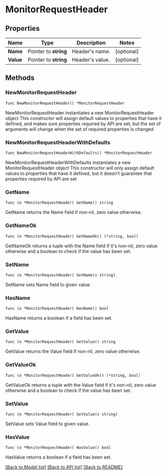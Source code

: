 # MonitorRequestHeader

## Properties

Name | Type | Description | Notes
------------ | ------------- | ------------- | -------------
**Name** | Pointer to **string** | Header&#39;s name. | [optional] 
**Value** | Pointer to **string** | Header&#39;s value. | [optional] 

## Methods

### NewMonitorRequestHeader

`func NewMonitorRequestHeader() *MonitorRequestHeader`

NewMonitorRequestHeader instantiates a new MonitorRequestHeader object
This constructor will assign default values to properties that have it defined,
and makes sure properties required by API are set, but the set of arguments
will change when the set of required properties is changed

### NewMonitorRequestHeaderWithDefaults

`func NewMonitorRequestHeaderWithDefaults() *MonitorRequestHeader`

NewMonitorRequestHeaderWithDefaults instantiates a new MonitorRequestHeader object
This constructor will only assign default values to properties that have it defined,
but it doesn't guarantee that properties required by API are set

### GetName

`func (o *MonitorRequestHeader) GetName() string`

GetName returns the Name field if non-nil, zero value otherwise.

### GetNameOk

`func (o *MonitorRequestHeader) GetNameOk() (*string, bool)`

GetNameOk returns a tuple with the Name field if it's non-nil, zero value otherwise
and a boolean to check if the value has been set.

### SetName

`func (o *MonitorRequestHeader) SetName(v string)`

SetName sets Name field to given value.

### HasName

`func (o *MonitorRequestHeader) HasName() bool`

HasName returns a boolean if a field has been set.

### GetValue

`func (o *MonitorRequestHeader) GetValue() string`

GetValue returns the Value field if non-nil, zero value otherwise.

### GetValueOk

`func (o *MonitorRequestHeader) GetValueOk() (*string, bool)`

GetValueOk returns a tuple with the Value field if it's non-nil, zero value otherwise
and a boolean to check if the value has been set.

### SetValue

`func (o *MonitorRequestHeader) SetValue(v string)`

SetValue sets Value field to given value.

### HasValue

`func (o *MonitorRequestHeader) HasValue() bool`

HasValue returns a boolean if a field has been set.


[[Back to Model list]](../README.md#documentation-for-models) [[Back to API list]](../README.md#documentation-for-api-endpoints) [[Back to README]](../README.md)


